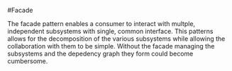 #Facade 

The facade pattern enables a consumer to interact with multple, independent subsystems with single, common interface.
This patterns allows for the decomposition of the various subsystems while allowing the collaboration with them to be simple.
Without the facade managing the subsystems and the depedency graph they form could become cumbersome.